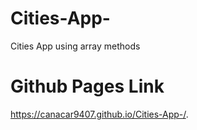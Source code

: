 # Cities-App-
Cities App using array methods


# Github Pages Link
https://canacar9407.github.io/Cities-App-/.
